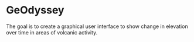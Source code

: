 # GeOdyssey

The goal is to create a graphical user interface to show change in elevation over time
in areas of volcanic activity.
